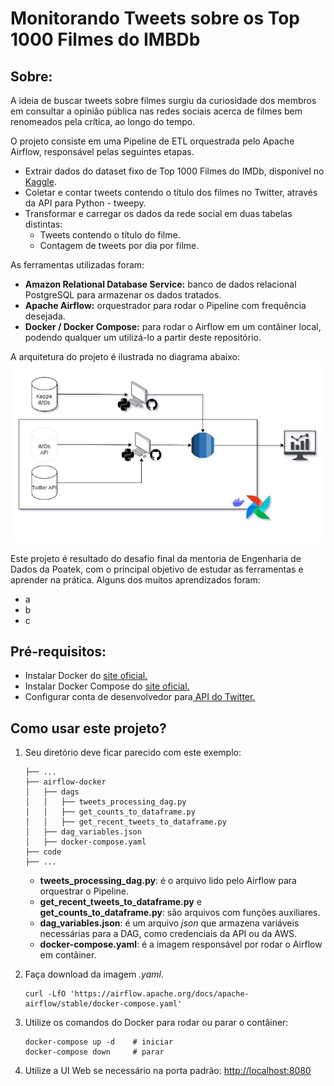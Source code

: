 # Monitorando Tweets sobre os Top 1000 Filmes do IMBDb

## Sobre:

A ideia de buscar tweets sobre filmes surgiu da curiosidade dos membros em consultar a opinião pública nas redes sociais acerca de filmes bem renomeados pela crítica, ao longo do tempo. 

O projeto consiste em uma Pipeline de ETL orquestrada pelo Apache Airflow, responsável pelas seguintes etapas.
* Extrair dados do dataset fixo de Top 1000 Filmes do IMDb, disponível no [Kaggle](https://www.kaggle.com/datasets/harshitshankhdhar/imdb-dataset-of-top-1000-movies-and-tv-shows).
* Coletar e contar tweets contendo o título dos filmes no Twitter, através da API para Python - tweepy.
* Transformar e carregar os dados da rede social em duas tabelas distintas:
    * Tweets contendo o título do filme.
    * Contagem de tweets por dia por filme.

As ferramentas utilizadas foram:
* **Amazon Relational Database Service:** banco de dados relacional PostgreSQL para armazenar os dados tratados.
* **Apache Airflow:** orquestrador para rodar o Pipeline com frequência desejada.
* **Docker / Docker Compose:** para rodar o Airflow em um contâiner local, podendo qualquer um utilizá-lo a partir deste repositório.

A arquitetura do projeto é ilustrada no diagrama abaixo:
![imdb_diagram](https://github.com/lucca-miorelli/imdb-project/blob/main/imdb_diagram.jpg)

Este projeto é resultado do desafio final da mentoria de Engenharia de Dados da Poatek, com o principal objetivo de estudar as ferramentas e aprender na prática.
Alguns dos muitos aprendizados foram:
* a
* b
* c


## Pré-requisitos:
- Instalar Docker do [site oficial.](https://docs.docker.com/get-docker/)
- Instalar Docker Compose do [site oficial.](https://docs.docker.com/compose/install/)
- Configurar conta de desenvolvedor para[ API do Twitter.](https://twitter.com/i/flow/login?input_flow_data=%7B%22requested_variant%22%3A%22eyJyZWRpcmVjdF9hZnRlcl9sb2dpbiI6Imh0dHBzOi8vZGV2ZWxvcGVyLnR3aXR0ZXIuY29tL2VuL3BvcnRhbC9wZXRpdGlvbi9lc3NlbnRpYWwvYmFzaWMtaW5mbyJ9%22%7D)


## Como usar este projeto?

1. Seu diretório deve ficar parecido com este exemplo:

     ```
    ├── ...
    ├── airflow-docker
    │   ├── dags
    │   │   ├── tweets_processing_dag.py
    │   │   ├── get_counts_to_dataframe.py
    │   │   ├── get_recent_tweets_to_dataframe.py
    │   ├── dag_variables.json
    │   ├── docker-compose.yaml
    ├── code
    ├── ...
    ```
    
    - **tweets_processing_dag.py**: é o arquivo lido pelo Airflow para orquestrar o Pipeline.
    - **get_recent_tweets_to_dataframe.py** e **get_counts_to_dataframe.py**: são arquivos com funções auxiliares.
    - **dag_variables.json**: é um arquivo *json* que armazena variáveis necessárias para a DAG, como credenciais da API ou da AWS.
    - **docker-compose.yaml**: é a imagem responsável por rodar o Airflow em contâiner.

2. Faça download da imagem *.yaml*.

    ```
    curl -LfO 'https://airflow.apache.org/docs/apache-airflow/stable/docker-compose.yaml'
    ```

2. Utilize os comandos do Docker para rodar ou parar o contâiner:

    ```
    docker-compose up -d    # iniciar
    docker-compose down     # parar
    ```

3. Utilize a UI Web se necessário na porta padrão: [http://localhost:8080](http://localhost:8080)

